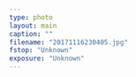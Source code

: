 ```yaml
---
type: photo
layout: main
caption: ""
filename: "20171116230405.jpg"
fstop: "Unknown"
exposure: "Unknown"
---
```


